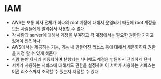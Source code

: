 # IAM

- AWS는 보통 회사 전체가 하나의 root 계정에 대해서 운영되기 때문에 root 계정을 모든 사람들에게 알려줘서 사용할 수 없다
- 각 사람과 server에 대해서 계정을 부여하고 각 계정에서는 필요한 권한만 가지고있어야 안전하다
- AWS에서는 제공하는 기능, 기능 내 만들어진 리소스 등에 대해서 세분화하여 권한 을 지정 할 수 있게 해준다
- 사람 뿐만 아니라 자동화하여 실행되는 서버에도 계정을 만들어서 관리하게 된다 
- 서버가 사용하는 서비스에 대해서도 권한을 설정하여 이 서버가 사용하는 서비스는 어떤 리소스까지 조작할 수 있는지 지정할 수 있다